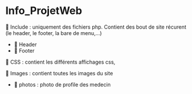 # Info_ProjetWeb

📂 Include : uniquement des fichiers php. Contient des bout de site récurent (le header, le footer, la bare de menu,...)
 - 📄 Header
 - 📄 Footer

📂 CSS : contient les différents affichages css,

📂 Images : contient toutes les images du site
 - 📂 photos : photo de profile des medecin